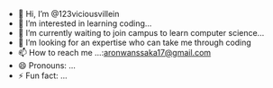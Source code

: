 - 👋 Hi, I’m @123viciousvillein
- 👀 I’m interested in learning coding...
- 🌱 I’m currently waiting to join campus to learn computer science...
- 💞️ I’m looking for an expertise who can take me through coding
- 📫 How to reach me ...:aronwanssaka17@gmail.com
- 😄 Pronouns: ...
- ⚡ Fun fact: ...

<!---
123viciousvillein/123viciousvillein is a ✨ special ✨ repository because its `README.md` (this file) appears on your GitHub profile.
You can click the Preview link to take a look at your changes.
--->
